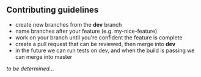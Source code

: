 ## Contributing guidelines

 - create new branches from the **dev** branch
 - name branches after your feature (e.g. my-nice-feature)
 - work on your branch until you're confident the feature is complete
 - create a pull request that can be reviewed, then merge into **dev**
 - in the future we can run tests on dev, and when the build is passing we can merge into master

*to be determined...*
